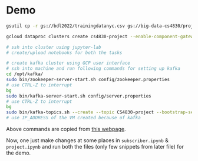 # Demo

```bash
gsutil cp -r gs://bdl2022/trainingdatanyc.csv gs://big-data-cs4830/project/
```

```bash
gcloud dataproc clusters create cs4830-project --enable-component-gateway --region us-central1 --zone us-central1-a --single-node --master-machine-type n1-standard-4 --master-boot-disk-size 500 --image-version 2.0-debian10 --optional-components JUPYTER --project gsoc-wav2vec2

# ssh into cluster using jupyter-lab
# create/upload notebooks for both the tasks
```

```bash
# create kafka cluster using GCP user interface
# ssh into machine and run following commands for setting up kafka
cd /opt/kafka/
sudo bin/zookeeper-server-start.sh config/zookeeper.properties
# use CTRL-Z to interrupt
bg
sudo bin/kafka-server-start.sh config/server.properties
# use CTRL-Z to interrupt
bg
sudo bin/kafka-topics.sh --create --topic CS4830-project --bootstrap-server localhost:9092
# use IP_ADDRESS of the VM created because of kafka
```

Above commands are copied from [this webpage](https://cloudinfrastructureservices.co.uk/how-to-setup-apache-kafka-server-on-azure-aws-gcp/).

Now, one just make changes at some places in `subscriber.ipynb` & `project.ipynb` and run both the files (only few snippets from later file) for the demo.
